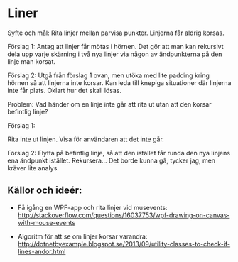 ﻿

Liner
========================

Syfte och mål:
Rita linjer mellan parvisa punkter. Linjerna får aldrig korsas.

Förslag 1:
Antag att linjer får mötas i hörnen. Det gör att man kan rekursivt dela upp varje skärning i två nya linjer via någon av ändpunkterna på den linje man korsat.

Förslag 2:
Utgå från förslag 1 ovan, men utöka med lite padding kring hörnen så att linjerna inte korsar. Kan leda till knepiga situationer där linjerna inte får plats. Oklart hur det skall lösas.

Problem:
Vad händer om en linje inte går att rita ut utan att den korsar befintlig linje?

Förslag 1: 

Rita inte ut linjen. Visa för användaren att det inte går.

Förslag 2:
Flytta på befintlig linje, så att den istället får runda den nya linjens ena ändpunkt istället. Rekursera... Det borde kunna gå, tycker jag, men kräver lite analys. 

Källor och ideér:
-----------------

* Få igång en WPF-app och rita linjer vid musevents:
http://stackoverflow.com/questions/16037753/wpf-drawing-on-canvas-with-mouse-events

* Algoritm för att se om linjer korsar varandra:
http://dotnetbyexample.blogspot.se/2013/09/utility-classes-to-check-if-lines-andor.html

